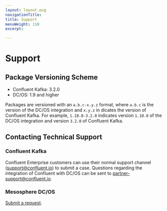 ```yaml
---
layout: layout.pug
navigationTitle: 
title: Support
menuWeight: 110
excerpt:

---
```


<!-- This source repo for this topic is https://github.com/mesosphere/dcos-commons -->


# Support

<a name="package-versioning-scheme"></a>
## Package Versioning Scheme

- Confluent Kafka: 3.2.0
- DC/OS: 1.9 and higher

Packages are versioned with an `a.b.c-x.y.z` format, where `a.b.c` is the version of the DC/OS integration and `x.y.z` in dicates the version of Confluent Kafka. For example, `1.10.0-3.2.0` indicates version `1.10.0` of the DC/OS integration and version `3.2.0` of Confluent Kafka.

<a name="contacting-technical-support"></a>
## Contacting Technical Support

### Confluent Kafka

Confluent Enterprise customers can use their normal support channel (support@confluent.io) to submit a case. Questions regarding the integration of Confluent with DC/OS can be sent to partner-support@confluent.io.

### Mesosphere DC/OS
[Submit a request](https://support.mesosphere.com/hc/en-us/requests/new).
